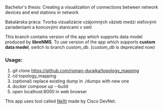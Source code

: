 Bachelor's thesis: Creating a visualization of connections between network devices and end stations in network

Bakalárska práca: Tvorba vizualizácie vzájomných väzieb medzi sieťovými zariadeniami a koncovými stanicami v sieti

This branch contains version of the app which supports data model produced by **libreNMS**. To use version of the app 
which supports **custom data model**, switch to branch _custom_db_. (_custom_db_ is deprecated now)

### Usage:
1. git clone https://github.com/roman-durajka/topology_mapping
2. cd topology_mapping
3. (optional) replace existing dump in ./dumps with new one
4. docker compose up --build
5. open localhost:8000 in web browser

This app uses tool called [NeXt](https://developer.cisco.com/site/neXt/) made by Cisco DevNet.
